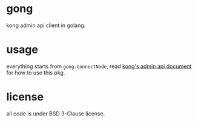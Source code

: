# gong

kong admin api client in golang.

# usage

everything starts from `gong.ConnectNode`, read [kong's admin api document](https://getkong.org/docs/0.11.x/admin-api) for how to use this pkg.

# license

all code is under BSD 3-Clause license.
